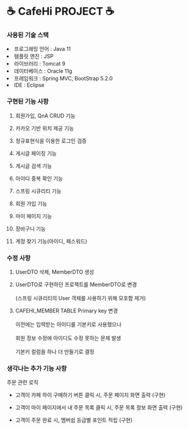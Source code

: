 # ☕ CafeHi PROJECT ☕

### 사용된 기술 스택

<li>프로그래밍 언어 : Java 11 </li>

<li>템플릿 엔진 : JSP </li>

<li>라이브러리 : Tomcat 9 </li>

<li>데이터베이스 : Oracle 11g </li>

<li>프레임워크 : Spring MVC, BootStrap 5.2.0 </li>

<li> IDE : Eclipse </li>

### 구현된 기능 사항

1. 회원가입, QnA CRUD 기능

2. 카카오 기반 위치 제공 기능 

3. 정규표현식을 이용한 로그인 검증

4. 게시글 페이징 기능

5. 게시글 검색 기능

6. 아이디 중복 확인 기능

7. 스프링 시큐리티 기능

8. 회원 가입 기능

9. 마이 페이지 기능 

10. 장바구니 기능 

11. 계정 찾기 기능(아이디, 패스워드)

### 수정 사항

1. UserDTO 삭제, MemberDTO 생성

2. UserDTO로 구현하던 프로젝트를 MemberDTO로 변경 <br><br> (스프링 시큐리티의 User 객체를 사용하기 위해 모호함 제거)

3. CAFEHI_MEMBER TABLE Primary key 변경 <br><br> 이전에는 입력받는 아이디를 기본키로 사용했으나 <br><br> 회원 정보 수정에 아이디도 수정 못하는 문제 발생 <br><br> 기본키 컬럼을 하나 더 만들기로 결정



### 생각나는 추가 기능 사항


  주문 관련 로직 

- 고객이 카페 하이 구매하기 버튼 클릭 시, 주문 페이지 화면 출력 (구현)

- 고객이 마이 페이지에서 내 주문 목록 클릭 시, 주문 목록 정보 화면 출력 (구현)

- 고객이 주문 완료 시, 멤버쉽 등급별 포인트 적립 (구현)

 

